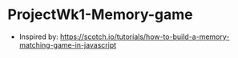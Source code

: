 # ProjectWk1-Memory-game
* Inspired by: https://scotch.io/tutorials/how-to-build-a-memory-matching-game-in-javascript
